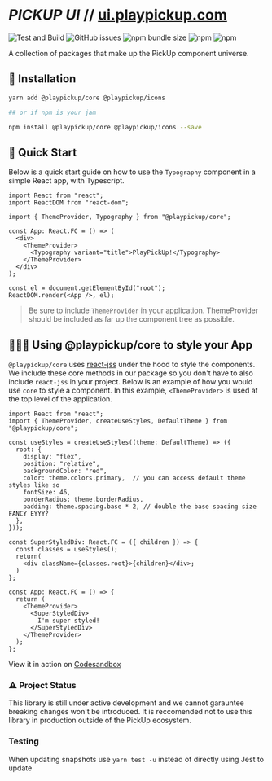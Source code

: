 # **_PICKUP UI_** // [ui.playpickup.com](https://ui.playpickup.com)

![Test and Build](https://github.com/PlayPickUp/pickup-ui/workflows/Test%20and%20Build/badge.svg)
![GitHub issues](https://img.shields.io/github/issues/playpickup/pickup-ui)
![npm bundle size](https://img.shields.io/bundlephobia/min/@playpickup/core)
![npm](https://img.shields.io/npm/v/@playpickup/core?label=%40playpickup%2Fcore%20npm)
![npm](https://img.shields.io/npm/v/@playpickup/icons?label=%40playpickup%2Ficons%20npm)

A collection of packages that make up the PickUp component universe.

## 💾 Installation

```sh
yarn add @playpickup/core @playpickup/icons

## or if npm is your jam

npm install @playpickup/core @playpickup/icons --save
```

## 🚦 Quick Start

Below is a quick start guide on how to use the `Typography` component in a simple React app, with Typescript.

```tsx
import React from "react";
import ReactDOM from "react-dom";

import { ThemeProvider, Typography } from "@playpickup/core";

const App: React.FC = () => (
  <div>
    <ThemeProvider>
      <Typography variant="title">PlayPickUp!</Typography>
    </ThemeProvider>
  </div>
);

const el = document.getElementById("root");
ReactDOM.render(<App />, el);
```

> Be sure to include `ThemeProvider` in your application. ThemeProvider should be included as far up the component tree as possible.

## 👨🏾‍🎨 Using @playpickup/core to style your App

`@playpickup/core` uses [react-jss](https://cssinjs.org/react-jss/?v=v10.7.1) under the hood to style the components. We include these core methods in our package so you don't have to also include `react-jss` in your project. Below is an example of how you would use `core` to style a component. In this example, `<ThemeProvider>` is used at the top level of the application.

```tsx
import React from "react";
import { ThemeProvider, createUseStyles, DefaultTheme } from "@playpickup/core";

const useStyles = createUseStyles((theme: DefaultTheme) => ({
  root: {
    display: "flex",
    position: "relative",
    backgroundColor: "red",
    color: theme.colors.primary,  // you can access default theme styles like so
    fontSize: 46,
    borderRadius: theme.borderRadius,
    padding: theme.spacing.base * 2, // double the base spacing size FANCY EYYY?
  },
}));

const SuperStyledDiv: React.FC = ({ children }) => {
  const classes = useStyles();
  return(
    <div className={classes.root}>{children}</div>;
  )
};

const App: React.FC = () => {
  return (
    <ThemeProvider>
      <SuperStyledDiv>
        I'm super styled!
      </SuperStyledDiv>
    </ThemeProvider>
  );
};
```

View it in action on [Codesandbox](https://codesandbox.io/s/pickup-ui-styling-wwk0g?file=/src/App.tsx)

### ⚠ Project Status

This library is still under active development and we cannot garauntee breaking changes won't be introduced. It is reccomended not to use this library in production outside of the PickUp ecosystem.

### Testing

When updating snapshots use `yarn test -u` instead of directly using Jest to update

